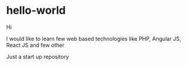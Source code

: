 # hello-world

Hi 

I would like to learn few web based technologies like PHP, Angular JS, React JS and few other

Just a start up repository

